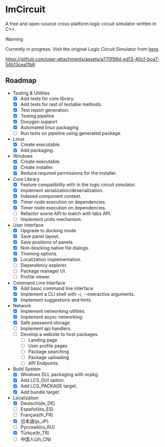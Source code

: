 # ImCircuit

A free and open-source cross-platform logic circuit simulator written in C++. 

> [!WARNING]  
> Currently in progress. Visit the original Logic Circuit Simulator from
> [here](https://github.com/umutsevdi/Logic-Circuit-Simulator).

https://github.com/user-attachments/assets/a770f99d-ed13-40cf-bca7-54b13cea11b8

## Roadmap

- Testing & Utilities
    - [X] Add tests for core library.
    - [X] Add tests for rest of testable methods.
    - [X] Test report generation.
    - [X] Testing pipeline
    - [X] Doxygen support
    - [X] Automated linux packaging 
    - [ ] Run tests on pipeline using generated package.
- Linux
    - [X] Create executable.
    - [X] Add packaging.
- Windows
    - [X] Create executable.
    - [X] Create installer.
    - [X] Reduce required permissions for the installer.
- Core Library
    - [X] Feature compatibility with in the logic circuit simulator.
    - [X] Implement serialization/deserialization.
    - [X] Indexed component context.
    - [X] Timer node execution on dependencies.
    - [X] Timer node execution on dependencies.
    - [ ] Refactor scene API to match with tabs API.
    - [ ] Implement undo mechanism.
- User Interface
    - [X] Upgrade to docking mode
    - [X] Save panel layout.
    - [X] Save positions of panels.
    - [X] Non-blocking native file dialogs.
    - [X] Theming options.
    - [X] Localization implementation.
    - [ ] Dependency explorer.
    - [ ] Package manager UI.
    - [ ] Profile viewer.
- Command Line Interface
    - [X] Add basic command line interface
    - [X] Implement a CLI shell with -i, --interactive arguments.
    - [X] Implement suggestions and hints.
- Network
    - [X] Implement networking utilities. 
    - [X] Implement async networking.
    - [X] Safe password storage.
    - [ ] Implement api handlers.
    - [ ] Develop a website to host packages.
        - [ ] Landing page
        - [ ] User profile pages
        - [ ] Package searching
        - [ ] Package uploading
        - [ ] API Endpoints
- Build System
    - [X] Windows DLL packaging with vcpkg.
    - [X] Add LCS_GUI option.
    - [X] Add LCS_PACKAGE target.
    - [X] Add bundle target.
- Localization
    - [X] Deutsch(de_DE)
    - [ ] Español(es_ES)
    - [ ] Français(fr_FR)
    - [X] 日本語(ja_JP)
    - [ ] Русский(ru_RU)
    - [X] Türkçe(tr_TR)
    - [ ] 中国人(zh_CN)
